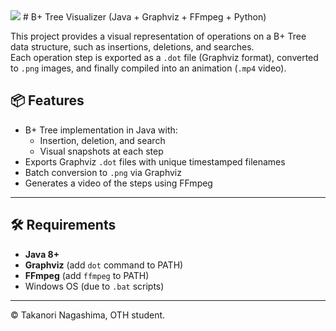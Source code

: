<img src = "https://cxu.igu.mybluehost.me/wp-content/uploads/2025/06/Kapibarasan.png">
# B+ Tree Visualizer (Java + Graphviz + FFmpeg + Python)

This project provides a visual representation of operations on a B+ Tree data structure, such as insertions, deletions, and searches.  
Each operation step is exported as a `.dot` file (Graphviz format), converted to `.png` images, and finally compiled into an animation (`.mp4` video).

## 📦 Features

- B+ Tree implementation in Java with:
  - Insertion, deletion, and search
  - Visual snapshots at each step
- Exports Graphviz `.dot` files with unique timestamped filenames
- Batch conversion to `.png` via Graphviz
- Generates a video of the steps using FFmpeg

---

## 🛠 Requirements

- **Java 8+**
- **Graphviz** (add `dot` command to PATH)
- **FFmpeg** (add `ffmpeg` to PATH)
- Windows OS (due to `.bat` scripts)

---

&copy; Takanori Nagashima, OTH student.